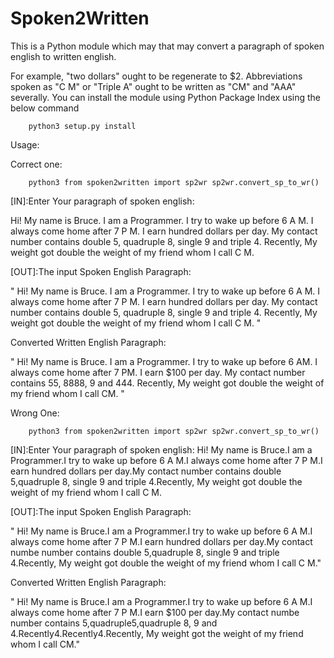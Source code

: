 # Spoken2Written
This is a Python module which may that may convert a paragraph of spoken english to written english.

For example, "two dollars" ought to be regenerate to $2. Abbreviations spoken as "C M" or "Triple A" ought to be written as "CM" and "AAA" severally.
You can install the module using Python Package Index using the below command

        python3 setup.py install

Usage:

Correct one:

        python3 from spoken2written import sp2wr sp2wr.convert_sp_to_wr()

[IN]:Enter Your paragraph of spoken english:

Hi! My name is Bruce. I am a Programmer. I try to wake up before 6 A M. I always come home after 7 P M. I earn hundred dollars per day. My contact number contains double 5, quadruple 8, single 9 and triple 4. Recently, My weight got double the weight of my friend whom I call C M.

[OUT]:The input Spoken English Paragraph:

" Hi! My name is Bruce. I am a Programmer. I try to wake up before 6 A M. I always come home after 7 P M. I earn hundred dollars per day. My contact number contains double 5, quadruple 8, single 9 and triple 4. Recently, My weight got double the weight of my friend whom I call C M. "

Converted Written English Paragraph:

" Hi! My name is Bruce. I am a Programmer. I try to wake up before 6 AM. I always come home after 7 PM. I earn $100 per day. My contact number contains 55, 8888, 9 and 444. Recently, My weight got double the weight of my friend whom I call CM. "

Wrong One:

        python3 from spoken2written import sp2wr sp2wr.convert_sp_to_wr()

[IN]:Enter Your paragraph of spoken english: Hi! My name is Bruce.I am a Programmer.I try to wake up before 6 A M.I always come home after 7 P M.I earn hundred dollars per day.My contact number contains double 5,quadruple 8, single 9 and triple 4.Recently, My weight got double the weight of my friend whom I call C M.

[OUT]:The input Spoken English Paragraph:

" Hi! My name is Bruce.I am a Programmer.I try to wake up before 6 A M.I always come home after 7 P M.I earn hundred dollars per day.My contact numbe number contains double 5,quadruple 8, single 9 and triple 4.Recently, My weight got double the weight of my friend whom I call C M."

Converted Written English Paragraph:

" Hi! My name is Bruce.I am a Programmer.I try to wake up before 6 A M.I always come home after 7 P M.I earn $100 per day.My contact numbe number contains 5,quadruple5,quadruple 8, 9 and 4.Recently4.Recently4.Recently, My weight got the weight of my friend whom I call CM."
